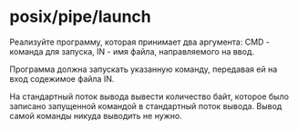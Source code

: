# posix/pipe/launch

Реализуйте программу, которая принимает два аргумента: CMD - команда для запуска, IN - имя файла, направляемого на ввод.

Программа должна запускать указанную команду, передавая ей на вход содежимое файла IN.

На стандартный поток вывода вывести количество байт, которое было записано запущенной командой в стандартный поток
вывода. Вывод самой команды никуда выводить не нужно.
